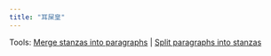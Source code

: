 ```yaml
---
title: "耳屎皇"
---
```


Tools: [Merge stanzas into paragraphs](merge-stanzas) | [Split paragraphs into stanzas](split-paragraphs)

